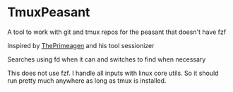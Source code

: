 # TmuxPeasant
 A tool to work with git and tmux repos for the peasant that doesn't have fzf

Inspired by [ThePrimeagen](https://github.com/ThePrimeagen/.dotfiles/blob/master/bin/.local/scripts/tmux-sessionizer) and his tool sessionizer

Searches using fd when it can and switches to find when necessary

This does not use fzf. I handle all inputs with linux core utils. So it should run pretty much anywhere as long as tmux is installed.
